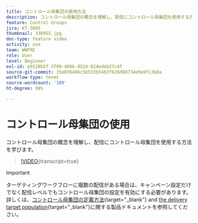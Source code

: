 ```yaml
---
title: コントロール母集団の使用方法
description: コントロール母集団の概念を理解し、配信にコントロール母集団を使用する方法を学びます。
feature: Control Groups
jira: KT-5085
thumbnail: 330955.jpg
doc-type: feature video
activity: use
team: WWFRE
role: User
level: Beginner
exl-id: e0128b5f-3f09-460b-8524-624edeb27c4f
source-git-commit: 35e036486c5b533b54b3f626d88734e9a9fc3b8a
workflow-type: tm+mt
source-wordcount: '109'
ht-degree: 98%

---
```


# コントロール母集団の使用

コントロール母集団の概念を理解し、配信にコントロール母集団を使用する方法を学びます。

>[!VIDEO](https://video.tv.adobe.com/v/330955?quality=12&learn=on){transcript=true}

>[!IMPORTANT]
>ターゲティングワークフローに複数の配信がある場合は、キャンペーン設定だけでなく配信レベルでもコントロール母集団の設定を有効にする必要があります。
>詳しくは、[コントロール母集団の定義方法](https://experienceleague.adobe.com/docs/campaign-classic/using/orchestrating-campaigns/orchestrate-campaigns/marketing-campaign-target.html?lang=ja#defining-a-control-group){target="_blank"} and [the delivery target population](https://experienceleague.adobe.com/docs/campaign-classic/using/sending-messages/key-steps-when-creating-a-delivery/steps-defining-the-target-population.html?lang=ja){target="_blank"}に関する製品ドキュメントを参照してください。
